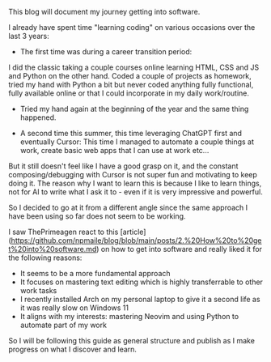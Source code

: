 This blog will document my journey getting into software.

I already have spent time "learning coding" on various occasions over the last 3 years:

- The first time was during a career transition period: 

I did the classic taking a couple courses online learning HTML, CSS and JS and Python on the other hand.
Coded a couple of projects as homework, tried my hand with Python a bit but never coded anything fully functional, fully available online or that I could incorporate in my daily work/routine.

- Tried my hand again at the beginning of the year and the same thing happened.

- A second time this summer, this time leveraging ChatGPT first and eventually Cursor:
This time I managed to automate a couple things at work, create basic web apps that I can use at work etc...

But it still doesn't feel like I have a good grasp on it, and the constant composing/debugging with Cursor is not super fun and motivating to keep doing it. The reason why I want to learn this is because I like to learn things, not for AI to write what I ask it to - even if it is very impressive and powerful.

So I decided to go at it from a different angle since the same approach I have been using so far does not seem to be working.

I saw ThePrimeagen react to this [article] (https://github.com/npmaile/blog/blob/main/posts/2.%20How%20to%20get%20into%20software.md) on how to get into software and really liked it for the following reasons:

- It seems to be a more fundamental approach
- It focuses on mastering text editing which is highly transferrable to other work tasks
- I recently installed Arch on my personal laptop to give it a second life as it was really slow on Windows 11
- It aligns with my interests: mastering Neovim and using Python to automate part of my work

So I will be following this guide as general structure and publish as I make progress on what I discover and learn.
